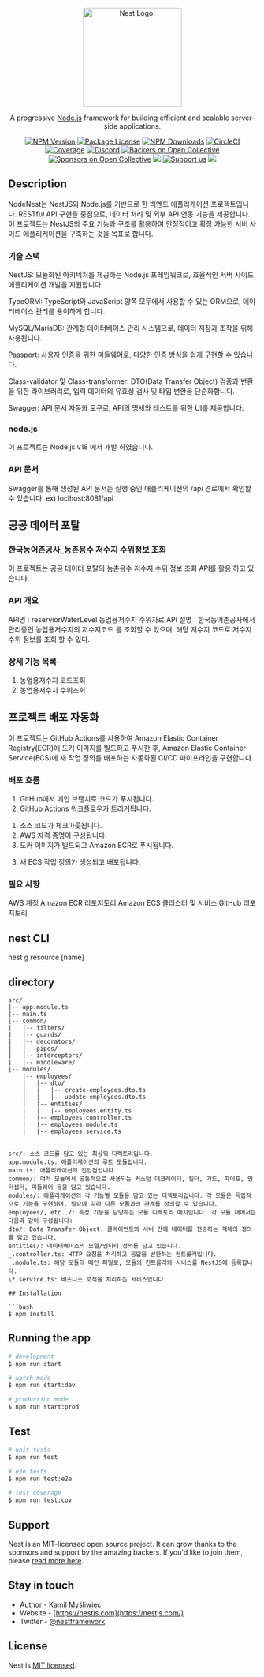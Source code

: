 <p align="center">
  <a href="http://nestjs.com/" target="blank"><img src="https://nestjs.com/img/logo-small.svg" width="200" alt="Nest Logo" /></a>
</p>

[circleci-image]: https://img.shields.io/circleci/build/github/nestjs/nest/master?token=abc123def456
[circleci-url]: https://circleci.com/gh/nestjs/nest

  <p align="center">A progressive <a href="http://nodejs.org" target="_blank">Node.js</a> framework for building efficient and scalable server-side applications.</p>
    <p align="center">
<a href="https://www.npmjs.com/~nestjscore" target="_blank"><img src="https://img.shields.io/npm/v/@nestjs/core.svg" alt="NPM Version" /></a>
<a href="https://www.npmjs.com/~nestjscore" target="_blank"><img src="https://img.shields.io/npm/l/@nestjs/core.svg" alt="Package License" /></a>
<a href="https://www.npmjs.com/~nestjscore" target="_blank"><img src="https://img.shields.io/npm/dm/@nestjs/common.svg" alt="NPM Downloads" /></a>
<a href="https://circleci.com/gh/nestjs/nest" target="_blank"><img src="https://img.shields.io/circleci/build/github/nestjs/nest/master" alt="CircleCI" /></a>
<a href="https://coveralls.io/github/nestjs/nest?branch=master" target="_blank"><img src="https://coveralls.io/repos/github/nestjs/nest/badge.svg?branch=master#9" alt="Coverage" /></a>
<a href="https://discord.gg/G7Qnnhy" target="_blank"><img src="https://img.shields.io/badge/discord-online-brightgreen.svg" alt="Discord"/></a>
<a href="https://opencollective.com/nest#backer" target="_blank"><img src="https://opencollective.com/nest/backers/badge.svg" alt="Backers on Open Collective" /></a>
<a href="https://opencollective.com/nest#sponsor" target="_blank"><img src="https://opencollective.com/nest/sponsors/badge.svg" alt="Sponsors on Open Collective" /></a>
  <a href="https://paypal.me/kamilmysliwiec" target="_blank"><img src="https://img.shields.io/badge/Donate-PayPal-ff3f59.svg"/></a>
    <a href="https://opencollective.com/nest#sponsor"  target="_blank"><img src="https://img.shields.io/badge/Support%20us-Open%20Collective-41B883.svg" alt="Support us"></a>
  <a href="https://twitter.com/nestframework" target="_blank"><img src="https://img.shields.io/twitter/follow/nestframework.svg?style=social&label=Follow"></a>
</p>
  <!--[![Backers on Open Collective](https://opencollective.com/nest/backers/badge.svg)](https://opencollective.com/nest#backer)
  [![Sponsors on Open Collective](https://opencollective.com/nest/sponsors/badge.svg)](https://opencollective.com/nest#sponsor)-->

## Description

NodeNest는 NestJS와 Node.js를 기반으로 한 백엔드 애플리케이션 프로젝트입니다. RESTful API 구현을 중점으로, 데이터 처리 및 외부 API 연동 기능을 제공합니다. 이 프로젝트는 NestJS의 주요 기능과 구조를 활용하여 안정적이고 확장 가능한 서버 사이드 애플리케이션을 구축하는 것을 목표로 합니다.

### 기술 스택

NestJS: 모듈화된 아키텍처를 제공하는 Node.js 프레임워크로, 효율적인 서버 사이드 애플리케이션 개발을 지원합니다.

TypeORM: TypeScript와 JavaScript 양쪽 모두에서 사용할 수 있는 ORM으로, 데이터베이스 관리를 용이하게 합니다.

MySQL/MariaDB: 관계형 데이터베이스 관리 시스템으로, 데이터 저장과 조작을 위해 사용됩니다.

Passport: 사용자 인증을 위한 미들웨어로, 다양한 인증 방식을 쉽게 구현할 수 있습니다.

Class-validator 및 Class-transformer: DTO(Data Transfer Object) 검증과 변환을 위한 라이브러리로, 입력 데이터의 유효성 검사 및 타입 변환을 단순화합니다.

Swagger: API 문서 자동화 도구로, API의 명세와 테스트를 위한 UI를 제공합니다.

### node.js

이 프로젝트는 Node.js v18 에서 개발 하였습니다.

### API 문서

Swagger를 통해 생성된 API 문서는 실행 중인 애플리케이션의 /api 경로에서 확인할 수 있습니다.
ex) loclhost:8081/api

## 공공 데이터 포탈

### 한국농어촌공사\_농촌용수 저수지 수위정보 조회

이 프로젝트는 공공 데이터 포탈의 농촌용수 저수지 수위 정보 조회 API를 활용 하고 있습니다.

### API 개요

API명 : reserviorWaterLevel 농업용저수지 수위자료
API 설명 : 한국농어촌공사에서 관리중인 농업용저수지의 저수지코드 를 조회할 수 있으며, 해당 저수지 코드로 저수지 수위 정보를 조회 할 수 있다.

### 상세 기능 목록

1. 농업용저수지 코드조회
2. 농업용저수지 수위조회

## 프로젝트 배포 자동화

이 프로젝트는 GitHub Actions를 사용하여 Amazon Elastic Container Registry(ECR)에 도커 이미지를 빌드하고 푸시한 후, Amazon Elastic Container Service(ECS)에 새 작업 정의를 배포하는 자동화된 CI/CD 파이프라인을 구현합니다.

### 배포 흐름

1. GitHub에서 메인 브랜치로 코드가 푸시됩니다.
2. GitHub Actions 워크플로우가 트리거됩니다.

1)  소스 코드가 체크아웃됩니다.
2)  AWS 자격 증명이 구성됩니다.
3)  도커 이미지가 빌드되고 Amazon ECR로 푸시됩니다.

3. 새 ECS 작업 정의가 생성되고 배포됩니다.

### 필요 사항

AWS 계정
Amazon ECR 리포지토리
Amazon ECS 클러스터 및 서비스
GitHub 리포지토리

## nest CLI

nest g resource [name]

## directory

````plaintext
src/
|-- app.module.ts
|-- main.ts
|-- common/
|   |-- filters/
|   |-- guards/
|   |-- decorators/
|   |-- pipes/
|   |-- interceptors/
|   |-- middleware/
|-- modules/
    |-- employees/
    |   |-- dto/
    |   |   |-- create-employees.dto.ts
    |   |   |-- update-employees.dto.ts
    |   |-- entities/
    |   |   |-- employees.entity.ts
    |   |-- employees.controller.ts
    |   |-- employees.module.ts
    |   |-- employees.service.ts


src/: 소스 코드를 담고 있는 최상위 디렉토리입니다.
app.module.ts: 애플리케이션의 루트 모듈입니다.
main.ts: 애플리케이션의 진입점입니다.
common/: 여러 모듈에서 공통적으로 사용되는 커스텀 데코레이터, 필터, 가드, 파이프, 인터셉터, 미들웨어 등을 담고 있습니다.
modules/: 애플리케이션의 각 기능별 모듈을 담고 있는 디렉토리입니다. 각 모듈은 독립적으로 기능을 구현하며, 필요에 따라 다른 모듈과의 관계를 정의할 수 있습니다.
employees/, etc../: 특정 기능을 담당하는 모듈 디렉토리 예시입니다. 각 모듈 내에서는 다음과 같이 구성됩니다:
dto/: Data Transfer Object. 클라이언트와 서버 간에 데이터를 전송하는 객체의 정의를 담고 있습니다.
entities/: 데이터베이스의 모델/엔티티 정의를 담고 있습니다.
_.controller.ts: HTTP 요청을 처리하고 응답을 반환하는 컨트롤러입니다.
_.module.ts: 해당 모듈의 메인 파일로, 모듈의 컨트롤러와 서비스를 NestJS에 등록합니다.
\*.service.ts: 비즈니스 로직을 처리하는 서비스입니다.

## Installation

```bash
$ npm install
````

## Running the app

```bash
# development
$ npm run start

# watch mode
$ npm run start:dev

# production mode
$ npm run start:prod
```

## Test

```bash
# unit tests
$ npm run test

# e2e tests
$ npm run test:e2e

# test coverage
$ npm run test:cov
```

## Support

Nest is an MIT-licensed open source project. It can grow thanks to the sponsors and support by the amazing backers. If you'd like to join them, please [read more here](https://docs.nestjs.com/support).

## Stay in touch

- Author - [Kamil Myśliwiec](https://kamilmysliwiec.com)
- Website - [https://nestjs.com](https://nestjs.com/)
- Twitter - [@nestframework](https://twitter.com/nestframework)

## License

Nest is [MIT licensed](LICENSE).
